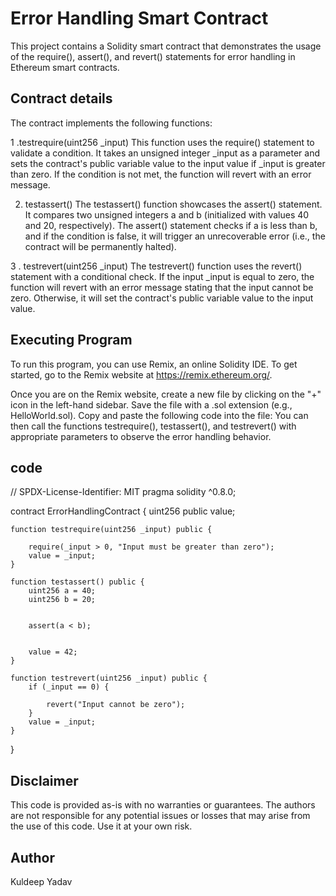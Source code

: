 
# Error Handling Smart Contract

This project contains a Solidity smart contract that demonstrates the usage of the require(), assert(), and revert() statements for error handling in Ethereum smart contracts.


## Contract details
The contract implements the following functions:

1 .testrequire(uint256 _input)
This function uses the require() statement to validate a condition. It takes an unsigned integer _input as a parameter and sets the contract's public variable value to the input value if _input is greater than zero. If the condition is not met, the function will revert with an error message.

2. testassert()
The testassert() function showcases the assert() statement. It compares two unsigned integers a and b (initialized with values 40 and 20, respectively). The assert() statement checks if a is less than b, and if the condition is false, it will trigger an unrecoverable error (i.e., the contract will be permanently halted).

3 . testrevert(uint256 _input)
The testrevert() function uses the revert() statement with a conditional check. If the input _input is equal to zero, the function will revert with an error message stating that the input cannot be zero. Otherwise, it will set the contract's public variable value to the input value.
## Executing Program
To run this program, you can use Remix, an online Solidity IDE. To get started, go to the Remix website at https://remix.ethereum.org/.

Once you are on the Remix website, create a new file by clicking on the "+" icon in the left-hand sidebar. Save the file with a .sol extension (e.g., HelloWorld.sol). Copy and paste the following code into the file:
You can then call the functions testrequire(), testassert(), and testrevert() with appropriate parameters to observe the error handling behavior.
## code

// SPDX-License-Identifier: MIT
pragma solidity ^0.8.0;

contract ErrorHandlingContract {
    uint256 public value;

    function testrequire(uint256 _input) public {
        
        require(_input > 0, "Input must be greater than zero");
        value = _input;
    }

    function testassert() public {
        uint256 a = 40;
        uint256 b = 20;

        
        assert(a < b);
        
        
        value = 42;
    }

    function testrevert(uint256 _input) public {
        if (_input == 0) {
           
            revert("Input cannot be zero");
        }
        value = _input;
    }
}
## Disclaimer
This code is provided as-is with no warranties or guarantees. The authors are not responsible for any potential issues or losses that may arise from the use of this code. Use it at your own risk.
## Author
Kuldeep Yadav